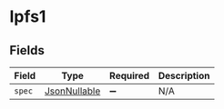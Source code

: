 # Ipfs1


## Fields

| Field                                                 | Type                                                  | Required                                              | Description                                           |
| ----------------------------------------------------- | ----------------------------------------------------- | ----------------------------------------------------- | ----------------------------------------------------- |
| `spec`                                                | [JsonNullable<Spec>](../../models/components/Spec.md) | :heavy_minus_sign:                                    | N/A                                                   |
